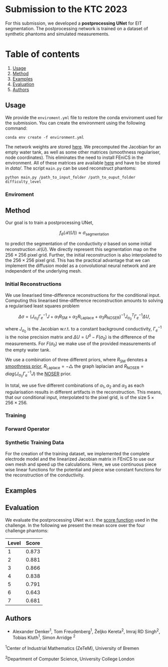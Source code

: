 # Submission to the KTC 2023

For this submission, we developed a **postprocessing UNet** for EIT segmentation. The postprocessing network is trained on a dataset of synthetic phantoms and simulated measurements.

# Table of contents 
1. [Usage](#usage)
2. [Method](#method)
3. [Examples](#examples)
4. [Evaluation](#evaluation)
5. [Authors](#authors)

## Usage

We provide the `enviroment.yml` file to restore the conda enviroment used for the submission. You can create the environment using the following command:

```
conda env create -f environment.yml
```

The network weights are stored [here](https://seafile.zfn.uni-bremen.de/d/faaf3799e6e247198a23/). We precomputed the Jacobian for an empty water tank, as well as some other matrices (smoothness regulariser, node coordinates). This eliminates the need to install FEniCS in the environment. All of these matrices are available [here](https://seafile.zfn.uni-bremen.de/d/9108bc95b2e84cd285f8/) and have to be stored in *data/*. The script `main.py` can be used reconstruct phantoms: 

```
python main.py /path_to_input_folder /path_to_ouput_folder difficulty_level
```


### Enviroment


## Method

Our goal is to train a postprocessing UNet, 

$$ f_\theta(\mathcal{R}(U)) \approx \sigma_\text{segmentation} $$

to predict the segmentation of the conductivity $\sigma$ based on some initial reconstruction $\mathcal{R}(U)$. We directly represent this segmentation map on the $256 \times 256$ pixel grid. Further, the initial reconstruction is also  interpolated to the $256 \times 256$ pixel grid. This has the practical advantage that we can implement the diffusion model as a convolutional neural network and are independent of the underlying mesh. 

### Initial Reconstructions

We use linearised time-difference reconstructions for the conditional input. Computing this linearised time-difference reconstruction amounts to solving a regularised least squares problem

$$ \Delta \sigma = (J_{\sigma_0} \Gamma_e^{-1} J + \alpha_1 R_\text{SM} + \alpha_2 R_\text{Laplace} + \alpha_3 R_\text{NOSER})^{-1} J_{\sigma_0}^T \Gamma_e^{-1} \Delta U, $$

where $J_{\sigma_0}$ is the Jacobian w.r.t. to a constant background conductivity, $\Gamma_e^{-1}$ is the noise precision matrix and $\Delta U = U^\delta - F(\sigma_0)$ is the difference of the measurements. For $F(\sigma_0)$ we make use of the provided measurements of the empty water tank. 

We use a combination of three different priors, where $R_\text{SM}$ denotes a [smoothness prior](https://www.fips.fi/KTC2023_Instructions_v3_Oct12.pdf), $R_\text{Laplace}= - \bigtriangleup$ the graph laplacian and $R_\text{NOSER} = diag(J_{\sigma_0} \Gamma_e^{-1} J)$ the [NOSER](https://pubmed.ncbi.nlm.nih.gov/36909677/) prior. 

In total, we use five different combinations of $\alpha_1, \alpha_2$ and $\alpha_3$ as each regularisation results in different artifacts in the reconstruction. This means, that our conditional input, interpolated to the pixel grid, is of the size $5 \times 256 \times 256$. 


### Training

### Forward Operator 

### Synthetic Training Data

For the creation of the training dataset, we implemented the complete electrode model and the linearized Jacobian matrix in FEniCS to use our own mesh and speed up the calculations. Here, we use continuous piece wise linear functions for the potential and piece wise constant functions for the reconstruction of the conductivity. 

## Examples

## Evaluation


We evaluate the postprocessing UNet w.r.t. the [score function](https://www.fips.fi/KTC2023_Instructions_v3_Oct12.pdf) used in the challenge. In the following we present the mean score over the four challenge phantoms:


| Level         |    Score       |
|---------------|----------------|
| 1            | $0.873$       |
| 2            | $0.881$       |
| 3            | $0.866$       |
| 4            | $0.838$       |
| 5            | $0.791$       |
| 6            | $0.643$       |
| 7            | $0.681$       |


## Authors

- Alexander Denker<sup>1</sup>, Tom Freudenberg<sup>1</sup>, Željko Kereta<sup>2</sup>, Imraj RD Singh<sup>2</sup>, Tobias Kluth<sup>1</sup>, Simon Arridge <sup>2</sup>

<sup>1</sup>Center of Industrial Mathematics (ZeTeM), University of Bremen

<sup>2</sup>Department of Computer Science, University College London

